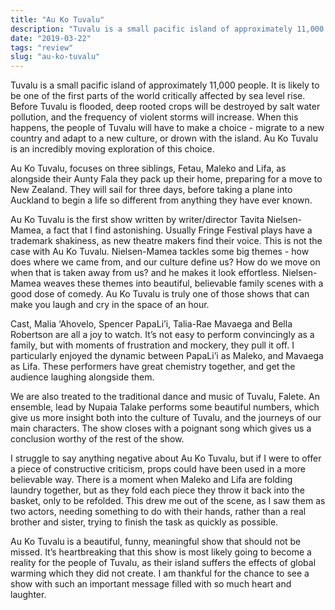 ```yaml
---
title: "Au Ko Tuvalu"
description: "Tuvalu is a small pacific island of approximately 11,000 people. It is likely to be one of the first parts of the world critically affected by sea level rise."
date: "2019-03-22"
tags: "review"
slug: "au-ko-tuvalu"
---
```


Tuvalu is a small pacific island of approximately 11,000 people. It is likely to be one of the first parts of the world critically affected by sea level rise. Before Tuvalu is flooded, deep rooted crops will be destroyed by salt water pollution, and the frequency of violent storms will increase. When this happens, the people of Tuvalu will have to make a choice - migrate to a new country and adapt to a new culture, or drown with the island. Au Ko Tuvalu is an incredibly moving exploration of this choice.

Au Ko Tuvalu, focuses on three siblings, Fetau, Maleko and Lifa, as alongside their Aunty Fala they pack up their home, preparing for a move to New Zealand. They will sail for three days, before taking a plane into Auckland to begin a life so different from anything they have ever known.

Au Ko Tuvalu is the first show written by writer/director Tavita Nielsen-Mamea, a fact that I find astonishing. Usually Fringe Festival plays have a trademark shakiness, as new theatre makers find their voice. This is not the case with Au Ko Tuvalu. Nielsen-Mamea tackles some big themes - how does where we came from, and our culture define us? How do we move on when that is taken away from us? and he makes it look effortless. Nielsen-Mamea weaves these themes into beautiful, believable family scenes with a good dose of comedy. Au Ko Tuvalu is truly one of those shows that can make you laugh and cry in the space of an hour.

Cast, Malia ‘Ahovelo, Spencer PapaLi’i, Talia-Rae Mavaega and Bella Robertson are all a joy to watch. It’s not easy to perform convincingly as a family, but with moments of frustration and mockery, they pull it off. I particularly enjoyed the dynamic between PapaLi’i as Maleko, and Mavaega as Lifa. These performers have great chemistry together, and get the audience laughing alongside them.

We are also treated to the traditional dance and music of Tuvalu, Falete. An ensemble, lead by Nupaia Talake performs some beautiful numbers, which give us more insight both into the culture of Tuvalu, and the journeys of our main characters. The show closes with a poignant song which gives us a conclusion worthy of the rest of the show. 

I struggle to say anything negative about Au Ko Tuvalu, but if I were to offer a piece of constructive criticism, props could have been used in a more believable way. There is a moment when Maleko and Lifa are folding laundry together, but as they fold each piece they throw it back into the basket, only to be refolded. This drew me out of the scene, as I saw them as two actors, needing something to do with their hands, rather than a real brother and sister, trying to finish the task as quickly as possible.

Au Ko Tuvalu is a beautiful, funny, meaningful show that should not be missed. It’s heartbreaking that this show is most likely going to become a reality for the people of Tuvalu, as their island suffers the effects of global warming which they did not create. I am thankful for the chance to see a show with such an important message filled with so much heart and laughter.  